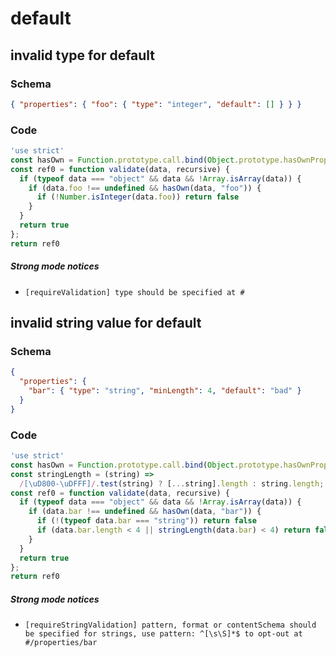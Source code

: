 # default

## invalid type for default

### Schema

```json
{ "properties": { "foo": { "type": "integer", "default": [] } } }
```

### Code

```js
'use strict'
const hasOwn = Function.prototype.call.bind(Object.prototype.hasOwnProperty);
const ref0 = function validate(data, recursive) {
  if (typeof data === "object" && data && !Array.isArray(data)) {
    if (data.foo !== undefined && hasOwn(data, "foo")) {
      if (!Number.isInteger(data.foo)) return false
    }
  }
  return true
};
return ref0
```

##### Strong mode notices

 * `[requireValidation] type should be specified at #`


## invalid string value for default

### Schema

```json
{
  "properties": {
    "bar": { "type": "string", "minLength": 4, "default": "bad" }
  }
}
```

### Code

```js
'use strict'
const hasOwn = Function.prototype.call.bind(Object.prototype.hasOwnProperty);
const stringLength = (string) =>
  /[\uD800-\uDFFF]/.test(string) ? [...string].length : string.length;
const ref0 = function validate(data, recursive) {
  if (typeof data === "object" && data && !Array.isArray(data)) {
    if (data.bar !== undefined && hasOwn(data, "bar")) {
      if (!(typeof data.bar === "string")) return false
      if (data.bar.length < 4 || stringLength(data.bar) < 4) return false
    }
  }
  return true
};
return ref0
```

##### Strong mode notices

 * `[requireStringValidation] pattern, format or contentSchema should be specified for strings, use pattern: ^[\s\S]*$ to opt-out at #/properties/bar`

